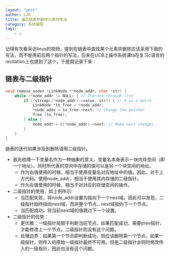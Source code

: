 ```yaml
---
layout: "post"
author: LJR
title: 遍历链表并删除元素的写法
category: 系统编程
tags:
	- c
---
```


记得有次看采访linus的视频，提到在链表中查找某个元素并删除应该采用下面的写法，而不是用前后两个指针的写法，后来在UCB上操作系统课ta在复习c语言的recitation上也提到了这个，于是就记录下来：

## 链表与二级指针

```c
void remove_nodes (LinkNode **node_addr, char *str) {
    while (*node_addr != NULL) { // Iterate through list
      	if (!strcmp((*node_addr)->value, str)) { // 0 is a match
          	LinkNode *to_free = *node_addr;
          	*node_addr = to_free->next; // Change the pointer
          	free (to_free);
      	} else {
          	node_addr = &(*node_addr)->next; // Make next changes
      	}
    }
}
```

链表的迭代如果涉及到删除请用二级指针。

+ 首先梳理一下变量名作为一种抽象的意义，变量名本身表示一块内存空间（即一个地址）。同时所代表的空间中存储的值可以是另一个块空间的地址。
    + 作为右值使用的时候，相当于使用变量名对应地址中的值。因此，对于上方代码。使用node_addr，相当于使用其内存储的二级指针。
    + 作为左值使用的时候，相当于对对应的存储空间的操作。
+ 二级指针的使用，如上例所示:
    + 当匹配失败，将node_addr设置为指向下一个next域。因此可以发现，二级指针始终指向next域，而非整个节点，next域指向下一个节点。
    + 当匹配成功，将当前next域的值跳过下一个设置。
+ 二级指针的优势：
    + 更优雅：一级指针局限于判断当前节点，如果匹配成功，需要prev指针，才能修改上一个节点。二级指针则没有这个问题。
    + 处理边界：如果第一个节点即判断成功，则应该删除第一个节点，如果一级指针，则传入的原始一级指针最终不可用。但是二级指针会同时修改传入的一级指针，因此也没有这个问题。
